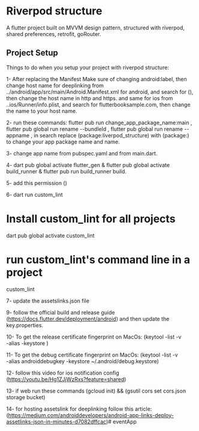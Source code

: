 # Riverpod structure
A flutter project built on MVVM design pattern, structured with riverpod, shared preferences, retrofit, goRouter.

## Project Setup

Things to do when you setup your project with riverpod structure:

1- After replacing the Manifest Make sure of changing android:label, then change host name for deeplinking from ../android/app/src/main/Android.Manifest.xml for android, and search for (<!-- Deep linking -->),
then change the host name in http and https.
and same for ios from ..ios/Runner/info.plist, and search for flutterbooksample.com, then change the name to your host name.

2- run these commands:
flutter pub run change_app_package_name:main <your new package name>,
flutter pub global run rename --bundleId <your new package name>,
flutter pub global run rename --appname <your new App name>,
in search replace (package:liverpod_structure) with (package:<your new App name>)
to change your app package name and name.

3- change app name from pubspec.yaml and from main.dart.

4- dart pub global activate flutter_gen & flutter pub global activate build_runner & flutter pub run build_runner build.

5- add this permission (<uses-permission android:name="android.permission.INTERNET"/>)

6- dart run custom_lint
# Install custom_lint for all projects
dart pub global activate custom_lint
# run custom_lint's command line in a project
custom_lint

7- update the assetslinks.json file

9- follow the official build and release guide (https://docs.flutter.dev/deployment/android) and then update the key.properties.

10- To get the release certificate fingerprint on MacOs: (keytool -list -v \
-alias <your-key-name> -keystore <path-to-production-keystore>)

11- To get the debug certificate fingerprint on MacOs: (keytool -list -v \
-alias androiddebugkey -keystore ~/.android/debug.keystore)

12- follow this video for ios notification config (https://youtu.be/Hg1ZJjWzRxs?feature=shared)

13- if web run these commands (gcloud init) && (gsutil cors set cors.json storage bucket)

14- for hosting assetslink for deeplinking follow this article: (https://medium.com/androiddevelopers/android-app-links-deploy-assetlinks-json-in-minutes-d7082dffcac)# eventApp
